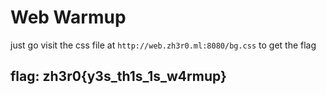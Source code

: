 # Web Warmup

just go visit the css file at `http://web.zh3r0.ml:8080/bg.css` to get the flag

## flag: zh3r0{y3s\_th1s\_1s\_w4rmup}

